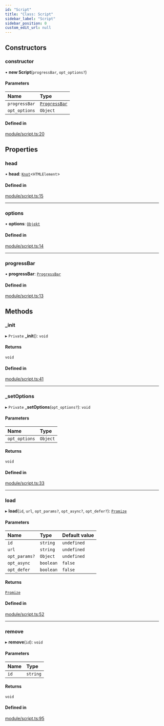 ```yaml
---
id: "Script"
title: "Class: Script"
sidebar_label: "Script"
sidebar_position: 0
custom_edit_url: null
---
```


## Constructors

### constructor

• **new Script**(`progressBar`, `opt_options?`)

#### Parameters

| Name | Type |
| :------ | :------ |
| `progressBar` | [`ProgressBar`](ProgressBar.md) |
| `opt_options` | `Object` |

#### Defined in

[module/script.ts:20](https://github.com/siposdani87/sui-js/blob/3c5600c/src/module/script.ts#L20)

## Properties

### head

• **head**: [`Knot`](Knot.md)<`HTMLElement`\>

#### Defined in

[module/script.ts:15](https://github.com/siposdani87/sui-js/blob/3c5600c/src/module/script.ts#L15)

___

### options

• **options**: [`Objekt`](Objekt.md)

#### Defined in

[module/script.ts:14](https://github.com/siposdani87/sui-js/blob/3c5600c/src/module/script.ts#L14)

___

### progressBar

• **progressBar**: [`ProgressBar`](ProgressBar.md)

#### Defined in

[module/script.ts:13](https://github.com/siposdani87/sui-js/blob/3c5600c/src/module/script.ts#L13)

## Methods

### \_init

▸ `Private` **_init**(): `void`

#### Returns

`void`

#### Defined in

[module/script.ts:41](https://github.com/siposdani87/sui-js/blob/3c5600c/src/module/script.ts#L41)

___

### \_setOptions

▸ `Private` **_setOptions**(`opt_options?`): `void`

#### Parameters

| Name | Type |
| :------ | :------ |
| `opt_options` | `Object` |

#### Returns

`void`

#### Defined in

[module/script.ts:33](https://github.com/siposdani87/sui-js/blob/3c5600c/src/module/script.ts#L33)

___

### load

▸ **load**(`id`, `url`, `opt_params?`, `opt_async?`, `opt_defer?`): [`Promize`](Promize.md)

#### Parameters

| Name | Type | Default value |
| :------ | :------ | :------ |
| `id` | `string` | `undefined` |
| `url` | `string` | `undefined` |
| `opt_params?` | `Object` | `undefined` |
| `opt_async` | `boolean` | `false` |
| `opt_defer` | `boolean` | `false` |

#### Returns

[`Promize`](Promize.md)

#### Defined in

[module/script.ts:52](https://github.com/siposdani87/sui-js/blob/3c5600c/src/module/script.ts#L52)

___

### remove

▸ **remove**(`id`): `void`

#### Parameters

| Name | Type |
| :------ | :------ |
| `id` | `string` |

#### Returns

`void`

#### Defined in

[module/script.ts:95](https://github.com/siposdani87/sui-js/blob/3c5600c/src/module/script.ts#L95)
